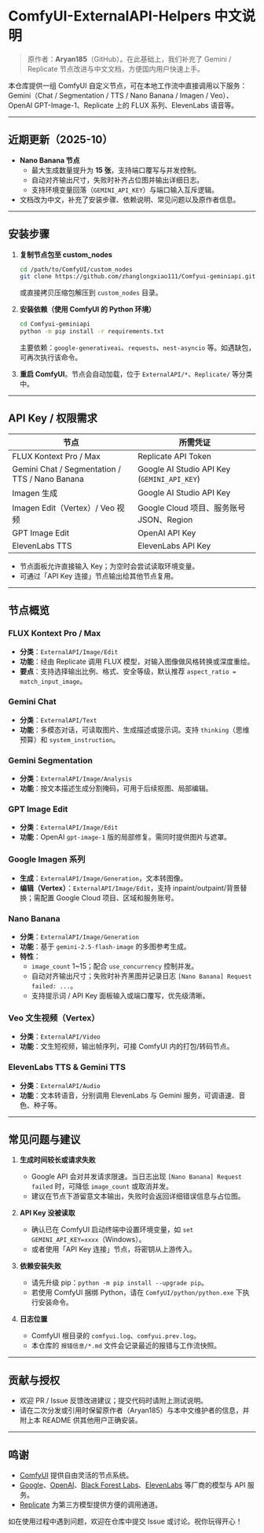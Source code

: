 # ComfyUI-ExternalAPI-Helpers 中文说明

> 原作者：**Aryan185**（GitHub）。在此基础上，我们补充了 Gemini / Replicate 节点改进与中文文档，方便国内用户快速上手。

本仓库提供一组 ComfyUI 自定义节点，可在本地工作流中直接调用以下服务：  
Gemini（Chat / Segmentation / TTS / Nano Banana / Imagen / Veo）、OpenAI GPT-Image-1、Replicate 上的 FLUX 系列、ElevenLabs 语音等。

---

## 近期更新（2025-10）

- **Nano Banana 节点**
  - 最大生成数量提升为 **15 张**，支持端口覆写与并发控制。
  - 自动对齐输出尺寸，失败时补齐占位图并输出详细日志。
  - 支持环境变量回落（`GEMINI_API_KEY`）与端口输入互斥逻辑。
- 文档改为中文，补充了安装步骤、依赖说明、常见问题以及原作者信息。

---

## 安装步骤

1. **复制节点包至 custom_nodes**
   ```bash
   cd /path/to/ComfyUI/custom_nodes
   git clone https://github.com/zhanglongxiao111/Comfyui-geminiapi.git
   ```
   或直接拷贝压缩包解压到 `custom_nodes` 目录。

2. **安装依赖（使用 ComfyUI 的 Python 环境）**
   ```bash
   cd Comfyui-geminiapi
   python -m pip install -r requirements.txt
   ```
   主要依赖：`google-generativeai`、`requests`、`nest-asyncio` 等。如遇缺包，可再次执行该命令。

3. **重启 ComfyUI**。节点会自动加载，位于 `ExternalAPI/*`、`Replicate/` 等分类中。

---

## API Key / 权限需求

| 节点 | 所需凭证 |
| --- | --- |
| FLUX Kontext Pro / Max | Replicate API Token |
| Gemini Chat / Segmentation / TTS / Nano Banana | Google AI Studio API Key (`GEMINI_API_KEY`) |
| Imagen 生成 | Google AI Studio API Key |
| Imagen Edit（Vertex）/ Veo 视频 | Google Cloud 项目、服务账号 JSON、Region |
| GPT Image Edit | OpenAI API Key |
| ElevenLabs TTS | ElevenLabs API Key |

- 节点面板允许直接输入 Key；为空时会尝试读取环境变量。  
- 可通过「API Key 连接」节点输出给其他节点复用。

---

## 节点概览

### FLUX Kontext Pro / Max
- **分类**：`ExternalAPI/Image/Edit`
- **功能**：经由 Replicate 调用 FLUX 模型，对输入图像做风格转换或深度重绘。
- **要点**：支持选择输出比例、格式、安全等级，默认推荐 `aspect_ratio = match_input_image`。

### Gemini Chat
- **分类**：`ExternalAPI/Text`
- **功能**：多模态对话，可读取图片、生成描述或提示词。支持 `thinking`（思维预算）和 `system_instruction`。

### Gemini Segmentation
- **分类**：`ExternalAPI/Image/Analysis`
- **功能**：按文本描述生成分割掩码，可用于后续抠图、局部编辑。

### GPT Image Edit
- **分类**：`ExternalAPI/Image/Edit`
- **功能**：OpenAI `gpt-image-1` 版的局部修复。需同时提供图片与遮罩。

### Google Imagen 系列
- **生成**：`ExternalAPI/Image/Generation`，文本转图像。
- **编辑（Vertex）**：`ExternalAPI/Image/Edit`，支持 inpaint/outpaint/背景替换；需配置 Google Cloud 项目、区域和服务账号。

### Nano Banana
- **分类**：`ExternalAPI/Image/Generation`
- **功能**：基于 `gemini-2.5-flash-image` 的多图参考生成。
- **特性**：
  - `image_count` 1~15；配合 `use_concurrency` 控制并发。
  - 自动对齐输出尺寸；失败时补齐黑图并记录日志 `[Nano Banana] Request failed: ...`。
  - 支持提示词 / API Key 面板输入或端口覆写，优先级清晰。

### Veo 文生视频（Vertex）
- **分类**：`ExternalAPI/Video`
- **功能**：文生短视频，输出帧序列，可接 ComfyUI 内的打包/转码节点。

### ElevenLabs TTS & Gemini TTS
- **分类**：`ExternalAPI/Audio`
- **功能**：文本转语音，分别调用 ElevenLabs 与 Gemini 服务，可调语速、音色、种子等。

---

## 常见问题与建议

1. **生成时间较长或请求失败**
   - Google API 会对并发请求限速。当日志出现 `[Nano Banana] Request failed` 时，可降低 `image_count` 或取消并发。
   - 建议在节点下游留意文本输出，失败时会返回详细错误信息与占位图。

2. **API Key 没被读取**
   - 确认已在 ComfyUI 启动终端中设置环境变量，如 `set GEMINI_API_KEY=xxxx`（Windows）。
   - 或者使用「API Key 连接」节点，将密钥从上游传入。

3. **依赖安装失败**
   - 请先升级 pip：`python -m pip install --upgrade pip`。
   - 若使用 ComfyUI 捆绑 Python，请在 `ComfyUI/python/python.exe` 下执行安装命令。

4. **日志位置**
   - ComfyUI 根目录的 `comfyui.log`、`comfyui.prev.log`。
   - 本仓库的 `报错信息/*.md` 文件会记录最近的报错与工作流快照。

---

## 贡献与授权

- 欢迎 PR / Issue 反馈改进建议；提交代码时请附上测试说明。
- 请在二次分发或引用时保留原作者（Aryan185）与本中文维护者的信息，并附上本 README 供其他用户正确安装。

---

## 鸣谢

- [ComfyUI](https://github.com/comfyanonymous/ComfyUI) 提供自由灵活的节点系统。
- [Google](https://deepmind.google/technologies/gemini/)、[OpenAI](https://openai.com/)、[Black Forest Labs](https://www.blackforestlabs.ai/)、[ElevenLabs](https://elevenlabs.io/) 等厂商的模型与 API 服务。
- [Replicate](https://replicate.com/) 为第三方模型提供方便的调用通道。

如在使用过程中遇到问题，欢迎在仓库中提交 Issue 或讨论。祝你玩得开心！
